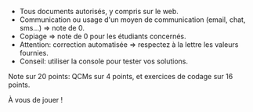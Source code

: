 - Tous documents autorisés, y compris sur le web.
- Communication ou usage d'un moyen de communication (email, chat, sms...) => note de 0.
- Copiage => note de 0 pour les étudiants concernés.
- Attention: correction automatisée => respectez à la lettre les valeurs fournies.
- Conseil: utiliser la console pour tester vos solutions.

Note sur 20 points: QCMs sur 4 points, et exercices de codage sur 16 points.

À vous de jouer !
